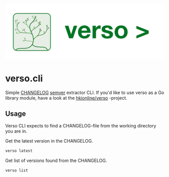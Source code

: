 <img src="docs/attachments/verso_logo_banner.svg" />

# verso.cli

Simple [CHANGELOG]("https://keepachangelog.com") [semver]("https://semver.org/") extractor CLI. If you'd like to use verso as a Go library module, have a look at the [hkionline/verso](https://github.com/hionline/verso) -project.

## Usage

Verso CLI expects to find a CHANGELOG-file from the working directory you are in.

Get the latest version in the CHANGELOG.
```bash
verso latest
```

Get list of versions found from the CHANGELOG.
```bash
verso list
```

